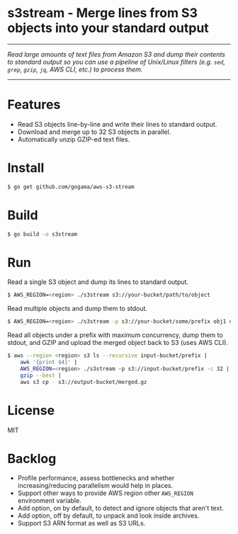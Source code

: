 # s3stream - Merge lines from S3 objects into your standard output

---

*Read large amounts of text files from Amazon S3 and dump their contents to
standard output so you can use a pipeline of Unix/Linux filters (*e.g.* `sed`,
`grep`, `gzip`, `jq`, AWS CLI, *etc.*) to process them.*

---

# Features

- Read S3 objects line-by-line and write their lines to standard output.  
- Download and merge up to 32 S3 objects in parallel.
- Automatically unzip GZIP-ed text files.

# Install

```sh
$ go get github.com/gogama/aws-s3-stream
```

# Build

```sh
$ go build -o s3stream
```

# Run

Read a single S3 object and dump its lines to standard output.

```sh
$ AWS_REGION=<region> ./s3stream s3://your-bucket/path/to/object 
```

Read multiple objects and dump them to stdout.

```sh
$ AWS_REGION=<region> ./s3stream -p s3://your-bucket/some/prefix obj1 obj2 obj3 obj4 obj5
```

Read all objects under a prefix with maximum concurrency, dump them to stdout,
and GZIP and upload the merged object back to S3 (uses AWS CLI).

```sh
$ aws --region <region> s3 ls --recursive input-bucket/prefix |
    awk '{print $4}' |
    AWS_REGION=<region> ./s3stream -p s3://input-bucket/prefix -c 32 |
    gzip --best |
    aws s3 cp - s3://output-bucket/merged.gz
```

# License

MIT

# Backlog

- Profile performance, assess bottlenecks and whether increasing/reducing
  parallelism would help in places.
- Support other ways to provide AWS region other `AWS_REGION` environment variable.
- Add option, on by default, to detect and ignore objects that aren't text.
- Add option, off by default, to unpack and look inside archives.
- Support S3 ARN format as well as S3 URLs.
